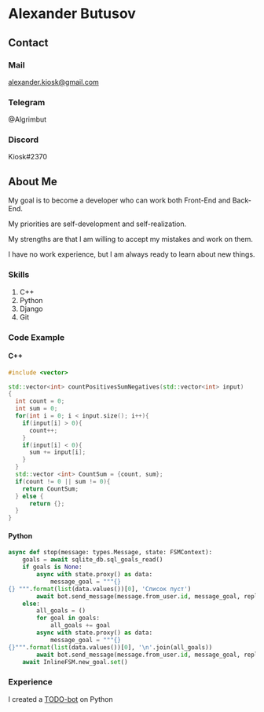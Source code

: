 # Alexander Butusov

## Contact

### Mail 
alexander.kiosk@gmail.com

### Telegram
@Algrimbut

### Discord
Kiosk#2370

## About Me
My goal is to become a developer who can work both Front-End and Back-End. 

My priorities are self-development and self-realization.

My strengths are that I am willing to accept my mistakes and work on them.

I have no work experience, but I am always ready to learn about new things.

### Skills
1. C++
2. Python 
3. Django
4. Git

### Code Example
#### C++
```C++
#include <vector>

std::vector<int> countPositivesSumNegatives(std::vector<int> input)
{
  int count = 0;
  int sum = 0;
  for(int i = 0; i < input.size(); i++){
    if(input[i] > 0){
      count++;
    }
    if(input[i] < 0){
      sum += input[i];    
    }
  }
  std::vector <int> CountSum = {count, sum};
  if(count != 0 || sum != 0){
    return CountSum;
  } else {
      return {};
  }
} 
```
#### Python
``` Python
async def stop(message: types.Message, state: FSMContext):
    goals = await sqlite_db.sql_goals_read()
    if goals is None:
        async with state.proxy() as data:
            message_goal = """{}
{} """.format(list(data.values())[0], 'Список пуст')
        await bot.send_message(message.from_user.id, message_goal, reply_markup=get_inline_keyboard())
    else:
        all_goals = ()
        for goal in goals:
            all_goals += goal
        async with state.proxy() as data:
            message_goal = """{}
{}""".format(list(data.values())[0], '\n'.join(all_goals))
        await bot.send_message(message.from_user.id, message_goal, reply_markup=get_inline_keyboard())
    await InlineFSM.new_goal.set()
```
### Experience
I created a [TODO-bot](https://github.com/castaval/telegram-todo-bot.git) on Python 

